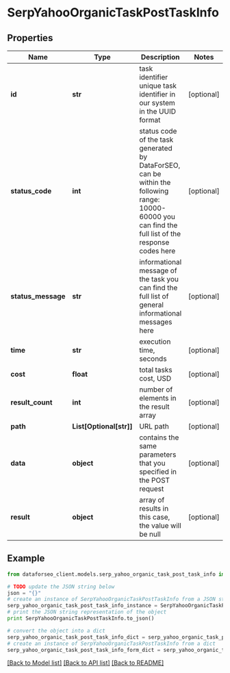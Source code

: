 # SerpYahooOrganicTaskPostTaskInfo


## Properties

Name | Type | Description | Notes
------------ | ------------- | ------------- | -------------
**id** | **str** | task identifier unique task identifier in our system in the UUID format | [optional] 
**status_code** | **int** | status code of the task generated by DataForSEO, can be within the following range: 10000-60000 you can find the full list of the response codes here | [optional] 
**status_message** | **str** | informational message of the task you can find the full list of general informational messages here | [optional] 
**time** | **str** | execution time, seconds | [optional] 
**cost** | **float** | total tasks cost, USD | [optional] 
**result_count** | **int** | number of elements in the result array | [optional] 
**path** | **List[Optional[str]]** | URL path | [optional] 
**data** | **object** | contains the same parameters that you specified in the POST request | [optional] 
**result** | **object** | array of results in this case, the value will be null | [optional] 

## Example

```python
from dataforseo_client.models.serp_yahoo_organic_task_post_task_info import SerpYahooOrganicTaskPostTaskInfo

# TODO update the JSON string below
json = "{}"
# create an instance of SerpYahooOrganicTaskPostTaskInfo from a JSON string
serp_yahoo_organic_task_post_task_info_instance = SerpYahooOrganicTaskPostTaskInfo.from_json(json)
# print the JSON string representation of the object
print SerpYahooOrganicTaskPostTaskInfo.to_json()

# convert the object into a dict
serp_yahoo_organic_task_post_task_info_dict = serp_yahoo_organic_task_post_task_info_instance.to_dict()
# create an instance of SerpYahooOrganicTaskPostTaskInfo from a dict
serp_yahoo_organic_task_post_task_info_form_dict = serp_yahoo_organic_task_post_task_info.from_dict(serp_yahoo_organic_task_post_task_info_dict)
```
[[Back to Model list]](../README.md#documentation-for-models) [[Back to API list]](../README.md#documentation-for-api-endpoints) [[Back to README]](../README.md)


